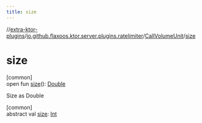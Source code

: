 ```yaml
---
title: size
---
```


//[extra-ktor-plugins](../../../index.md)/[io.github.flaxoos.ktor.server.plugins.ratelimiter](../index.md)/[CallVolumeUnit](index.md)/[size](size.md)

# size

[common]\
open fun [size](size.md)(): [Double](https://kotlinlang.org/api/latest/jvm/stdlib/kotlin/-double/index.md)

Size as Double

[common]\
abstract val [size](size.md): [Int](https://kotlinlang.org/api/latest/jvm/stdlib/kotlin/-int/index.md)





